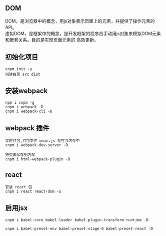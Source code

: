 ## DOM
DOM，是浏览器中的概念，用js对象表示页面上的元素，并提供了操作元素的API。<br>
虚拟DOM，是框架中的概念，是开发框架的程序员手动用js对象来模拟DOM元素和嵌套关系。目的是实现页面元素的
高效更新。


## 初始化项目
```
cnpm init -y
创建目录 src dist
```
## 安装webpack
```
npm i cnpm -g
cnpm i webpack -D
cnpm i webpack-cli -D
```

## webpack 插件
```
实时打包,打包文件 main.js 存在与内存中
cnpm i webpack-dev-server -D

把页面保存到内存
cnpm i html-webpack-plugin -D
```

## react
```
安装 react 包
cnpm i react react-dom -S
```

## 启用jsx
```
cnpm i babel-core babel-loader babel-plugin-transform-runtime -D

cnpm i babel-preset-env babel-preset-stage-0 babel-preset-react -D
```
